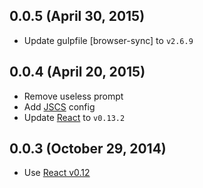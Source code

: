 ## 0.0.5 (April 30, 2015)
* Update gulpfile [browser-sync] to `v2.6.9`

## 0.0.4 (April 20, 2015)

* Remove useless prompt
* Add [JSCS](http://jscs.info/) config
* Update [React](https://github.com/facebook/react) to `v0.13.2`

## 0.0.3 (October 29, 2014)

* Use [React v0.12](http://facebook.github.io/react/blog/2014/10/28/react-v0.12.html)
